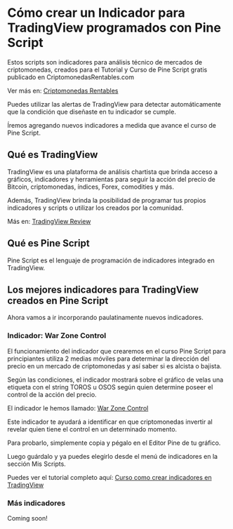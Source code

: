 # Cómo crear un Indicador para TradingView programados con Pine Script

Estos scripts son indicadores para análisis técnico de mercados de criptomonedas, creados para el Tutorial y Curso de Pine Script gratis publicado en CriptomonedasRentables.com

Ver más en: [Criptomonedas Rentables](https://criptomonedasrentables.com)

Puedes utilizar las alertas de TradingView para detectar automáticamente que la condición que diseñaste en tu indicador se cumple.

Íremos agregando nuevos indicadores a medida que avance el curso de Pine Script.

## Qué es TradingView

TradingView es una plataforma de análisis chartista que brinda acceso a gráficos, indicadores y herramientas para seguir la acción del precio de Bitcoin, criptomonedas, índices, Forex, comodities y más.

Además, TradingView brinda la posibilidad de programar tus propios indicadores y scripts o utilizar los creados por la comunidad.

Más en: [TradingView Review](https://criptomonedasrentables.com/review/apps/tradingview/)

## Qué es Pine Script

Pine Script es el lenguaje de programación de indicadores integrado en TradingView.

## Los mejores indicadores para TradingView creados en Pine Script

Ahora vamos a ir incorporando paulatinamente nuevos indicadores.

### Indicador: War Zone Control

El funcionamiento del indicador que crearemos en el curso Pine Script para principiantes utiliza 2 medias móviles para determinar la dirección del precio en un mercado de criptomonedas y así saber si es alcista o bajista.

Según las condiciones, el indicador mostrará sobre el gráfico de velas una etiqueta con el string TOROS u OSOS según quien determine poseer el control de la acción del precio.

El indicador le hemos llamado: [War Zone Control](https://github.com/CriptomonedasRentables/indicadores-tradingview/blob/main/war-zone-control.pine)

Este indicador te ayudará a identificar en que criptomonedas invertir al revelar quien tiene el control en un determinado momento.

Para probarlo, simplemente copia y pégalo en el Editor Pine de tu gráfico. 

Luego guárdalo y ya puedes elegirlo desde el menú de indicadores en la sección Mis Scripts.

Puedes ver el tutorial completo aquí: [Curso como crear indicadores en TradingView](https://criptomonedasrentables.com/tutorial/crear-indicadores-en-tradingview-pine-script/)

### Más indicadores

Coming soon!



